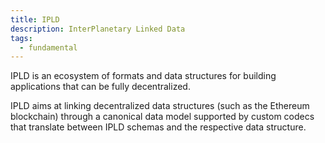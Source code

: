 ```yaml
---
title: IPLD
description: InterPlanetary Linked Data
tags:
  - fundamental
---
```


IPLD is an ecosystem of formats and data structures for building applications that can be fully decentralized.

IPLD aims at linking decentralized data structures (such as the Ethereum blockchain) through a canonical data model supported by custom codecs that translate between IPLD schemas and the respective data structure. 

<!-- source: https://ipld-io.ipns.dweb.link/docs/ -->